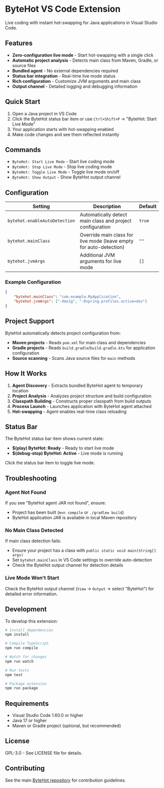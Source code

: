# ByteHot VS Code Extension

Live coding with instant hot-swapping for Java applications in Visual Studio Code.

## Features

- **Zero-configuration live mode** - Start hot-swapping with a single click
- **Automatic project analysis** - Detects main class from Maven, Gradle, or source files
- **Bundled agent** - No external dependencies required
- **Status bar integration** - Real-time live mode status
- **Rich configuration** - Customize JVM arguments and main class
- **Output channel** - Detailed logging and debugging information

## Quick Start

1. Open a Java project in VS Code
2. Click the ByteHot status bar item or use `Ctrl+Shift+P` → "ByteHot: Start Live Mode"
3. Your application starts with hot-swapping enabled
4. Make code changes and see them reflected instantly

## Commands

- `ByteHot: Start Live Mode` - Start live coding mode
- `ByteHot: Stop Live Mode` - Stop live coding mode  
- `ByteHot: Toggle Live Mode` - Toggle live mode on/off
- `ByteHot: Show Output` - Show ByteHot output channel

## Configuration

| Setting | Description | Default |
|---------|-------------|---------|
| `bytehot.enableAutoDetection` | Automatically detect main class and project configuration | `true` |
| `bytehot.mainClass` | Override main class for live mode (leave empty for auto-detection) | `""` |
| `bytehot.jvmArgs` | Additional JVM arguments for live mode | `[]` |

### Example Configuration

```json
{
    "bytehot.mainClass": "com.example.MyApplication",
    "bytehot.jvmArgs": ["-Xmx1g", "-Dspring.profiles.active=dev"]
}
```

## Project Support

ByteHot automatically detects project configuration from:

- **Maven projects** - Reads `pom.xml` for main class and dependencies
- **Gradle projects** - Reads `build.gradle`/`build.gradle.kts` for application configuration
- **Source scanning** - Scans Java source files for `main` methods

## How It Works

1. **Agent Discovery** - Extracts bundled ByteHot agent to temporary location
2. **Project Analysis** - Analyzes project structure and build configuration
3. **Classpath Building** - Constructs proper classpath from build outputs
4. **Process Launch** - Launches application with ByteHot agent attached
5. **Hot-swapping** - Agent enables real-time class reloading

## Status Bar

The ByteHot status bar item shows current state:

- **$(play) ByteHot: Ready** - Ready to start live mode
- **$(debug-stop) ByteHot: Active** - Live mode is running

Click the status bar item to toggle live mode.

## Troubleshooting

### Agent Not Found
If you see "ByteHot agent JAR not found", ensure:
- Project has been built (`mvn compile` or `./gradlew build`)
- ByteHot application JAR is available in local Maven repository

### No Main Class Detected
If main class detection fails:
- Ensure your project has a class with `public static void main(String[] args)`
- Set `bytehot.mainClass` in VS Code settings to override auto-detection
- Check the ByteHot output channel for detection details

### Live Mode Won't Start
Check the ByteHot output channel (`View` → `Output` → select "ByteHot") for detailed error information.

## Development

To develop this extension:

```bash
# Install dependencies
npm install

# Compile TypeScript
npm run compile

# Watch for changes
npm run watch

# Run tests
npm test

# Package extension
npm run package
```

## Requirements

- Visual Studio Code 1.60.0 or higher
- Java 17 or higher
- Maven or Gradle project (optional, but recommended)

## License

GPL-3.0 - See LICENSE file for details.

## Contributing

See the main [ByteHot repository](https://github.com/rydnr/bytehot) for contribution guidelines.